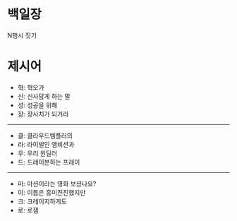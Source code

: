 # 백일장
N행시 짓기

# 제시어
- 혁: 혁오가
- 신: 신사답게 하는 말
- 성: 성공을 위해
- 장: 장사치가 되거라
---
- 클: 클라우드템플러의
- 라: 라이벌인 앰비션과
- 우: 우리 원딜러
- 드: 드레이븐하는 프레이
---
- 마: 마션이라는 영화 보셨나요?
- 이: 이름은 흥미진진했지만
- 크: 크레이지하게도 
- 로: 로잼